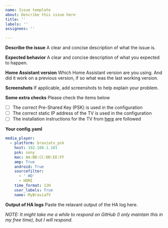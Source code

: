 ```yaml
---
name: Issue template
about: Describe this issue here
title: ''
labels: ''
assignees: ''

---
```


**Describe the issue**
A clear and concise description of what the issue is.

**Expected behavior**
A clear and concise description of what you expected to happen.

**Home Assistant version**
Which Home Assistant version are you using. And did it work on a previous version, if so what was the last working version.

**Screenshots**
If applicable, add screenshots to help explain your problem.

**Some extra checks**
Please check the items below
- [ ] The correct Pre-Shared Key (PSK) is used in the configuration
- [ ] The correct static IP address of the TV is used in the configuration
- [ ] The installation instructions for the TV from [here](https://github.com/custom-components/media_player.braviatv_psk#installation-instructions-tv) are followed

**Your config.yaml**
```yaml
media_player:
  - platform: braviatv_psk
    host: 192.168.1.101
    psk: sony
    mac: AA:BB:CC:DD:EE:FF
    amp: True
    android: True
    sourcefilter:
      - ' HD'
      - HDMI
    time_format: 12H
    user_labels: True
    name: MyBraviaTV
````

**Output of HA logs**
Paste the relavant output of the HA log here.

*NOTE: It might take me a while to respond on GitHub (I only maintain this in my free time), but I will respond.*
